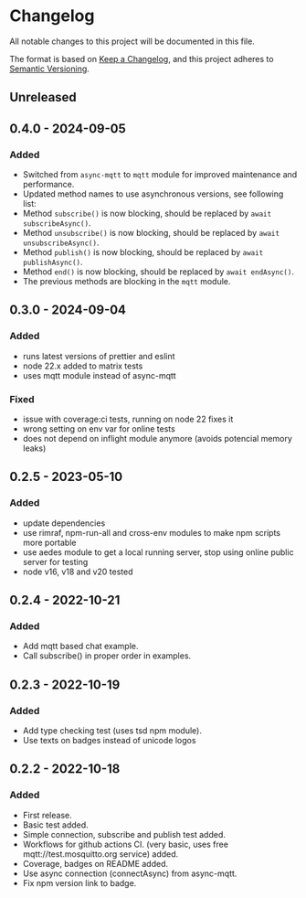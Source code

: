 # Changelog

All notable changes to this project will be documented in this file.

The format is based on [Keep a Changelog](https://keepachangelog.com/en/1.0.0/),
and this project adheres to [Semantic Versioning](https://semver.org/spec/v2.0.0.html).

## Unreleased

## 0.4.0 - 2024-09-05
### Added
- Switched from `async-mqtt` to `mqtt` module for improved maintenance and performance.
- Updated method names to use asynchronous versions, see following list:
- Method `subscribe()` is now blocking, should be replaced by `await subscribeAsync()`.
- Method `unsubscribe()` is now blocking, should be replaced by `await unsubscribeAsync()`.
- Method `publish()` is now blocking, should be replaced by `await publishAsync()`.
- Method `end()` is now blocking, should be replaced by `await endAsync()`.
- The previous methods are blocking in the `mqtt` module.

## 0.3.0 - 2024-09-04
### Added
- runs latest versions of prettier and eslint
- node 22.x added to matrix tests
- uses mqtt module instead of async-mqtt

### Fixed
- issue with coverage:ci tests, running on node 22 fixes it
- wrong setting on env var for online tests
- does not depend on inflight module anymore (avoids potencial memory leaks)

## 0.2.5 - 2023-05-10
### Added
- update dependencies
- use rimraf, npm-run-all and cross-env modules to make npm scripts more portable
- use aedes module to get a local running server, stop using online public server for testing
- node v16, v18 and v20 tested

## 0.2.4 - 2022-10-21
### Added
- Add mqtt based chat example.
- Call subscribe() in proper order in examples.

## 0.2.3 - 2022-10-19
### Added
- Add type checking test (uses tsd npm module).
- Use texts on badges instead of unicode logos

## 0.2.2 - 2022-10-18
### Added
- First release.
- Basic test added.
- Simple connection, subscribe and publish test added.
- Workflows for github actions CI. (very basic, uses free mqtt://test.mosquitto.org service) added.
- Coverage, badges on README added.
- Use async connection (connectAsync) from async-mqtt.
- Fix npm version link to badge.
